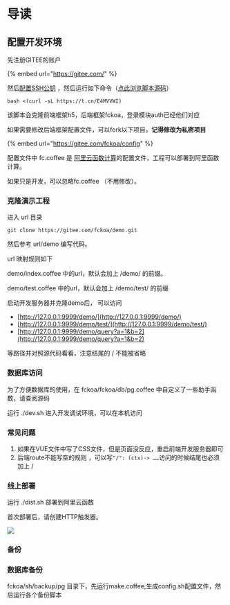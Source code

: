# 导读

## 配置开发环境

先注册GITEE的账户 

{% embed url="https://gitee.com/" %}

然后[配置SSH公钥](https://gitee.com/profile/sshkeys) ，然后运行如下命令（[点此浏览脚本源码](https://t.cn/E4MVVWI)）

```text
bash <(curl -sL https://t.cn/E4MVVWI)
```

该脚本会克隆前端框架h5，后端框架fckoa，登录模块auth已经他们对应

如果需要修改后端框架配置文件，可以fork以下项目。**记得修改为私密项目**

{% embed url="https://gitee.com/fckoa/config" %}

配置文件中 fc.coffee 是 [阿里云函数计算](https://help.aliyun.com/product/50980.html%20)的配置文件，工程可以部署到阿里函数计算。

如果只是开发，可以忽略fc.coffee （不用修改）。

### 克隆演示工程

进入 url 目录

```text
git clone https://gitee.com/fckoa/demo.git
```

然后参考 url/demo 编写代码。

url 映射规则如下

demo/index.coffee 中的url，默认会加上 /demo/ 的前缀。

demo/test.coffee 中的url，默认会加上 /demo/test/ 的前缀

启动开发服务器并克隆demo后， 可以访问

* [http://127.0.0.1:9999/demo/](http://127.0.0.1:9999/demo/)
* [http://127.0.0.1:9999/demo/test/](http://127.0.0.1:9999/demo/test/) 
* [http://127.0.0.1:9999/demo/query?a=1&b=2](http://127.0.0.1:9999/demo/query?a=1&b=2)

等路径并对照源代码看看，注意结尾的 / 不能被省略

### 数据库访问

为了方便数据库的使用，在 fckoa/fckoa/db/pg.coffee 中自定义了一些助手函数，请查阅源码

运行 ./dev.sh 进入开发调试环境，可以在本机访问

### 常见问题

1. 如果在VUE文件中写了CSS文件，但是页面没反应，重启前端开发服务器即可
2. 后端route不能写空的规则 ，可以写`"/": (ctx)-> ……`访问的时候结尾也必须加上 /

### 线上部署

运行 ./dist.sh 部署到阿里云函数

首次部署后，请创建HTTP触发器。

![](https://p.gu321.com/20181206013143.png)

### 备份

### 数据库备份

fckoa/sh/backup/pg 目录下，先运行make.coffee,生成config.sh配置文件，然后运行各个备份脚本

